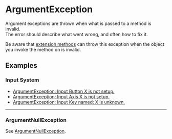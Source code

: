# ArgumentException

Argument exceptions are thrown when what is passed to a method is invalid.  
The error should describe what went wrong, and often how to fix it.  

Be aware that [extension methods](https://docs.microsoft.com/en-us/dotnet/csharp/programming-guide/classes-and-structs/extension-methods) can throw this exception when the object you invoke the method on is invalid.

## Examples
### Input System
- [ArgumentException: Input Button X is not setup.](../Input/Built-In%20Input/Input%20Manager.md)
- [ArgumentException: Input Axis X is not setup.](../Input/Built-In%20Input/Input%20Manager.md)
- [ArgumentException: Input Key named: X is unknown.](../Input/Built-In%20Input/Key%20Conventions.md)

---

### ArgumentNullException
See [ArgumentNullException](ArgumentNullException.md).
